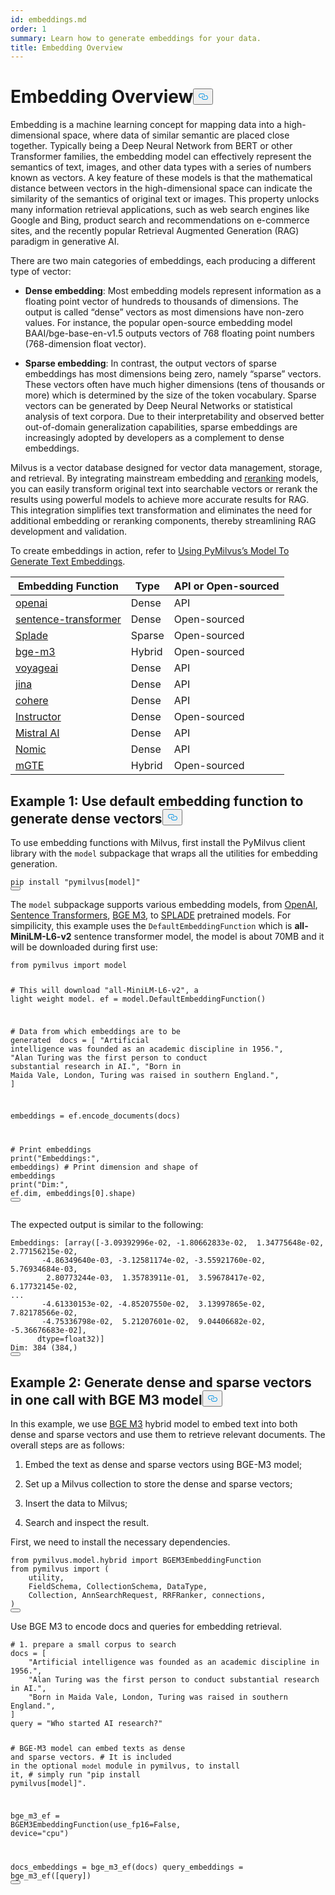 ```yaml
---
id: embeddings.md
order: 1
summary: Learn how to generate embeddings for your data.
title: Embedding Overview
---
```

<h1 id="Embedding-Overview" class="common-anchor-header">Embedding Overview<button data-href="#Embedding-Overview" class="anchor-icon" translate="no">
      <svg translate="no"
        aria-hidden="true"
        focusable="false"
        height="20"
        version="1.1"
        viewBox="0 0 16 16"
        width="16"
      >
        <path
          fill="#0092E4"
          fill-rule="evenodd"
          d="M4 9h1v1H4c-1.5 0-3-1.69-3-3.5S2.55 3 4 3h4c1.45 0 3 1.69 3 3.5 0 1.41-.91 2.72-2 3.25V8.59c.58-.45 1-1.27 1-2.09C10 5.22 8.98 4 8 4H4c-.98 0-2 1.22-2 2.5S3 9 4 9zm9-3h-1v1h1c1 0 2 1.22 2 2.5S13.98 12 13 12H9c-.98 0-2-1.22-2-2.5 0-.83.42-1.64 1-2.09V6.25c-1.09.53-2 1.84-2 3.25C6 11.31 7.55 13 9 13h4c1.45 0 3-1.69 3-3.5S14.5 6 13 6z"
        ></path>
      </svg>
    </button></h1><p>Embedding is a machine learning concept for mapping data into a high-dimensional space, where data of similar semantic are placed close together. Typically being a Deep Neural Network from BERT or other Transformer families, the embedding model can effectively represent the semantics of text, images, and other data types with a series of numbers known as vectors. A key feature of these models is that the mathematical distance between vectors in the high-dimensional space can indicate the similarity of the semantics of original text or images. This property unlocks many information retrieval applications, such as web search engines like Google and Bing, product search and recommendations on e-commerce sites, and the recently popular Retrieval Augmented Generation (RAG) paradigm in generative AI.</p>
<p>There are two main categories of embeddings, each producing a different type of vector:</p>
<ul>
<li><p><strong>Dense embedding</strong>: Most embedding models represent information as a floating point vector of hundreds to thousands of dimensions. The output is called “dense” vectors as most dimensions have non-zero values. For instance, the popular open-source embedding model BAAI/bge-base-en-v1.5 outputs vectors of 768 floating point numbers (768-dimension float vector).</p></li>
<li><p><strong>Sparse embedding</strong>: In contrast, the output vectors of sparse embeddings has most dimensions being zero, namely “sparse” vectors. These vectors often have much higher dimensions (tens of thousands or more) which is determined by the size of the token vocabulary. Sparse vectors can be generated by Deep Neural Networks or statistical analysis of text corpora. Due to their interpretability and observed better out-of-domain generalization capabilities, sparse embeddings are increasingly adopted by developers as a complement to dense embeddings.</p></li>
</ul>
<p>Milvus is a vector database designed for vector data management, storage, and retrieval. By integrating mainstream embedding and <a href="https://milvus.io/docs/rerankers-overview.md">reranking</a> models, you can easily transform original text into searchable vectors or rerank the results using powerful models to achieve more accurate results for RAG. This integration simplifies text transformation and eliminates the need for additional embedding or reranking components, thereby streamlining RAG development and validation.</p>
<p>To create embeddings in action, refer to <a href="https://github.com/milvus-io/bootcamp/blob/master/bootcamp/model/embedding_functions.ipynb">Using PyMilvus’s Model To Generate Text Embeddings</a>.</p>
<table>
<thead>
<tr><th>Embedding Function</th><th>Type</th><th>API or Open-sourced</th></tr>
</thead>
<tbody>
<tr><td><a href="https://milvus.io/api-reference/pymilvus/v2.4.x/EmbeddingModels/OpenAIEmbeddingFunction/OpenAIEmbeddingFunction.md">openai</a></td><td>Dense</td><td>API</td></tr>
<tr><td><a href="https://milvus.io/api-reference/pymilvus/v2.4.x/EmbeddingModels/SentenceTransformerEmbeddingFunction/SentenceTransformerEmbeddingFunction.md">sentence-transformer</a></td><td>Dense</td><td>Open-sourced</td></tr>
<tr><td><a href="https://milvus.io/api-reference/pymilvus/v2.4.x/EmbeddingModels/SpladeEmbeddingFunction/SpladeEmbeddingFunction.md">Splade</a></td><td>Sparse</td><td>Open-sourced</td></tr>
<tr><td><a href="https://milvus.io/api-reference/pymilvus/v2.4.x/EmbeddingModels/BGEM3EmbeddingFunction/BGEM3EmbeddingFunction.md">bge-m3</a></td><td>Hybrid</td><td>Open-sourced</td></tr>
<tr><td><a href="https://milvus.io/api-reference/pymilvus/v2.4.x/EmbeddingModels/VoyageEmbeddingFunction/VoyageEmbeddingFunction.md">voyageai</a></td><td>Dense</td><td>API</td></tr>
<tr><td><a href="https://milvus.io/api-reference/pymilvus/v2.4.x/EmbeddingModels/JinaEmbeddingFunction/JinaEmbeddingFunction.md">jina</a></td><td>Dense</td><td>API</td></tr>
<tr><td><a href="https://milvus.io/api-reference/pymilvus/v2.4.x/EmbeddingModels/CohereEmbeddingFunction/CohereEmbeddingFunction.md">cohere</a></td><td>Dense</td><td>API</td></tr>
<tr><td><a href="https://milvus.io/api-reference/pymilvus/v2.4.x/EmbeddingModels/InstructorEmbeddingFunction/InstructorEmbeddingFunction.md">Instructor</a></td><td>Dense</td><td>Open-sourced</td></tr>
<tr><td><a href="https://milvus.io/api-reference/pymilvus/v2.4.x/EmbeddingModels/MistralAIEmbeddingFunction/MistralAIEmbeddingFunction.md">Mistral AI</a></td><td>Dense</td><td>API</td></tr>
<tr><td><a href="https://milvus.io/api-reference/pymilvus/v2.4.x/EmbeddingModels/NomicEmbeddingFunction/NomicEmbeddingFunction.md">Nomic</a></td><td>Dense</td><td>API</td></tr>
<tr><td><a href="https://milvus.io/api-reference/pymilvus/v2.4.x/EmbeddingModels/MGTEEmbeddingFunction/MGTEEmbeddingFunction.md">mGTE</a></td><td>Hybrid</td><td>Open-sourced</td></tr>
</tbody>
</table>
<h2 id="Example-1-Use-default-embedding-function-to-generate-dense-vectors" class="common-anchor-header">Example 1: Use default embedding function to generate dense vectors<button data-href="#Example-1-Use-default-embedding-function-to-generate-dense-vectors" class="anchor-icon" translate="no">
      <svg translate="no"
        aria-hidden="true"
        focusable="false"
        height="20"
        version="1.1"
        viewBox="0 0 16 16"
        width="16"
      >
        <path
          fill="#0092E4"
          fill-rule="evenodd"
          d="M4 9h1v1H4c-1.5 0-3-1.69-3-3.5S2.55 3 4 3h4c1.45 0 3 1.69 3 3.5 0 1.41-.91 2.72-2 3.25V8.59c.58-.45 1-1.27 1-2.09C10 5.22 8.98 4 8 4H4c-.98 0-2 1.22-2 2.5S3 9 4 9zm9-3h-1v1h1c1 0 2 1.22 2 2.5S13.98 12 13 12H9c-.98 0-2-1.22-2-2.5 0-.83.42-1.64 1-2.09V6.25c-1.09.53-2 1.84-2 3.25C6 11.31 7.55 13 9 13h4c1.45 0 3-1.69 3-3.5S14.5 6 13 6z"
        ></path>
      </svg>
    </button></h2><p>To use embedding functions with Milvus, first install the PyMilvus client library with the <code translate="no">model</code> subpackage that wraps all the utilities for embedding generation.</p>
<pre><code translate="no" class="language-python">pip install <span class="hljs-string">&quot;pymilvus[model]&quot;</span>
<button class="copy-code-btn"></button></code></pre>
<p>The <code translate="no">model</code> subpackage supports various embedding models, from <a href="https://milvus.io/docs/embed-with-openai.md">OpenAI</a>, <a href="https://milvus.io/docs/embed-with-sentence-transform.md">Sentence Transformers</a>, <a href="https://milvus.io/docs/embed-with-bgm-m3.md">BGE M3</a>, to <a href="https://milvus.io/docs/embed-with-splade.md">SPLADE</a> pretrained models. For simpilicity, this example uses the <code translate="no">DefaultEmbeddingFunction</code> which is <strong>all-MiniLM-L6-v2</strong> sentence transformer model, the model is about 70MB and it will be downloaded during first use:</p>
<pre><code translate="no" class="language-python"><span class="hljs-keyword">from</span> pymilvus <span class="hljs-keyword">import</span> model

<span class="hljs-comment"># This will download &quot;all-MiniLM-L6-v2&quot;, a light weight model.</span>
ef = model.DefaultEmbeddingFunction()

<span class="hljs-comment"># Data from which embeddings are to be generated </span>
docs = [
    <span class="hljs-string">&quot;Artificial intelligence was founded as an academic discipline in 1956.&quot;</span>,
    <span class="hljs-string">&quot;Alan Turing was the first person to conduct substantial research in AI.&quot;</span>,
    <span class="hljs-string">&quot;Born in Maida Vale, London, Turing was raised in southern England.&quot;</span>,
]

embeddings = ef.encode_documents(docs)

<span class="hljs-comment"># Print embeddings</span>
<span class="hljs-built_in">print</span>(<span class="hljs-string">&quot;Embeddings:&quot;</span>, embeddings)
<span class="hljs-comment"># Print dimension and shape of embeddings</span>
<span class="hljs-built_in">print</span>(<span class="hljs-string">&quot;Dim:&quot;</span>, ef.dim, embeddings[<span class="hljs-number">0</span>].shape)
<button class="copy-code-btn"></button></code></pre>
<p>The expected output is similar to the following:</p>
<pre><code translate="no" class="language-python">Embeddings: [array([<span class="hljs-number">-3.09392996e-02</span>, <span class="hljs-number">-1.80662833e-02</span>,  <span class="hljs-number">1.34775648e-02</span>,  <span class="hljs-number">2.77156215e-02</span>,
       <span class="hljs-number">-4.86349640e-03</span>, <span class="hljs-number">-3.12581174e-02</span>, <span class="hljs-number">-3.55921760e-02</span>,  <span class="hljs-number">5.76934684e-03</span>,
        <span class="hljs-number">2.80773244e-03</span>,  <span class="hljs-number">1.35783911e-01</span>,  <span class="hljs-number">3.59678417e-02</span>,  <span class="hljs-number">6.17732145e-02</span>,
...
       <span class="hljs-number">-4.61330153e-02</span>, <span class="hljs-number">-4.85207550e-02</span>,  <span class="hljs-number">3.13997865e-02</span>,  <span class="hljs-number">7.82178566e-02</span>,
       <span class="hljs-number">-4.75336798e-02</span>,  <span class="hljs-number">5.21207601e-02</span>,  <span class="hljs-number">9.04406682e-02</span>, <span class="hljs-number">-5.36676683e-02</span>],
      dtype=<span class="hljs-type">float32</span>)]
Dim: <span class="hljs-number">384</span> (<span class="hljs-number">384</span>,)
<button class="copy-code-btn"></button></code></pre>
<h2 id="Example-2-Generate-dense-and-sparse-vectors-in-one-call-with-BGE-M3-model" class="common-anchor-header">Example 2: Generate dense and sparse vectors in one call with BGE M3 model<button data-href="#Example-2-Generate-dense-and-sparse-vectors-in-one-call-with-BGE-M3-model" class="anchor-icon" translate="no">
      <svg translate="no"
        aria-hidden="true"
        focusable="false"
        height="20"
        version="1.1"
        viewBox="0 0 16 16"
        width="16"
      >
        <path
          fill="#0092E4"
          fill-rule="evenodd"
          d="M4 9h1v1H4c-1.5 0-3-1.69-3-3.5S2.55 3 4 3h4c1.45 0 3 1.69 3 3.5 0 1.41-.91 2.72-2 3.25V8.59c.58-.45 1-1.27 1-2.09C10 5.22 8.98 4 8 4H4c-.98 0-2 1.22-2 2.5S3 9 4 9zm9-3h-1v1h1c1 0 2 1.22 2 2.5S13.98 12 13 12H9c-.98 0-2-1.22-2-2.5 0-.83.42-1.64 1-2.09V6.25c-1.09.53-2 1.84-2 3.25C6 11.31 7.55 13 9 13h4c1.45 0 3-1.69 3-3.5S14.5 6 13 6z"
        ></path>
      </svg>
    </button></h2><p>In this example, we use <a href="https://milvus.io/docs/embed-with-bgm-m3.md">BGE M3</a> hybrid model to embed text into both dense and sparse vectors and use them to retrieve relevant documents. The overall steps are as follows:</p>
<ol>
<li><p>Embed the text as dense and sparse vectors using BGE-M3 model;</p></li>
<li><p>Set up a Milvus collection to store the dense and sparse vectors;</p></li>
<li><p>Insert the data to Milvus;</p></li>
<li><p>Search and inspect the result.</p></li>
</ol>
<p>First, we need to install the necessary dependencies.</p>
<pre><code translate="no" class="language-python"><span class="hljs-keyword">from</span> pymilvus.<span class="hljs-property">model</span>.<span class="hljs-property">hybrid</span> <span class="hljs-keyword">import</span> <span class="hljs-title class_">BGEM3EmbeddingFunction</span>
<span class="hljs-keyword">from</span> pymilvus <span class="hljs-keyword">import</span> (
    utility,
    <span class="hljs-title class_">FieldSchema</span>, <span class="hljs-title class_">CollectionSchema</span>, <span class="hljs-title class_">DataType</span>,
    <span class="hljs-title class_">Collection</span>, <span class="hljs-title class_">AnnSearchRequest</span>, <span class="hljs-title class_">RRFRanker</span>, connections,
)
<button class="copy-code-btn"></button></code></pre>
<p>Use BGE M3 to encode docs and queries for embedding retrieval.</p>
<pre><code translate="no" class="language-python"><span class="hljs-comment"># 1. prepare a small corpus to search</span>
docs = [
    <span class="hljs-string">&quot;Artificial intelligence was founded as an academic discipline in 1956.&quot;</span>,
    <span class="hljs-string">&quot;Alan Turing was the first person to conduct substantial research in AI.&quot;</span>,
    <span class="hljs-string">&quot;Born in Maida Vale, London, Turing was raised in southern England.&quot;</span>,
]
query = <span class="hljs-string">&quot;Who started AI research?&quot;</span>

<span class="hljs-comment"># BGE-M3 model can embed texts as dense and sparse vectors.</span>
<span class="hljs-comment"># It is included in the optional `model` module in pymilvus, to install it,</span>
<span class="hljs-comment"># simply run &quot;pip install pymilvus[model]&quot;.</span>

bge_m3_ef = BGEM3EmbeddingFunction(use_fp16=<span class="hljs-literal">False</span>, device=<span class="hljs-string">&quot;cpu&quot;</span>)

docs_embeddings = bge_m3_ef(docs)
query_embeddings = bge_m3_ef([query])
<button class="copy-code-btn"></button></code></pre>

